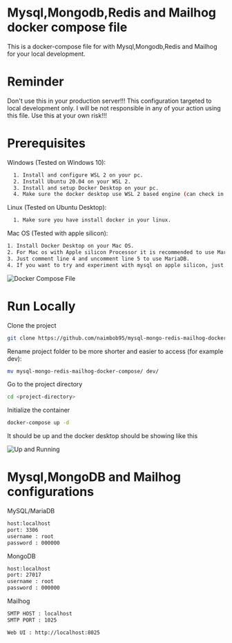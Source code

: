 # Mysql,Mongodb,Redis and Mailhog docker compose file

This is a docker-compose file for with Mysql,Mongodb,Redis and Mailhog for your local development.

# Reminder
Don't use this in your production server!!! This configuration targeted to local development only. I will be not responsible in any of your action using this file. Use this at your own risk!!!

# Prerequisites

Windows (Tested on Windows 10):
```bash
  1. Install and configure WSL 2 on your pc.
  2. Install Ubuntu 20.04 on your WSL 2.
  3. Install and setup Docker Desktop on your pc.
  4. Make sure the docker desktop use WSL 2 based engine (can check in Settings>General).
```

Linux (Tested on Ubuntu Desktop):
```bash
  1. Make sure you have install docker in your linux.
```

Mac OS (Tested with apple silicon):
```bash
1. Install Docker Desktop on your Mac OS.
2. For Mac os with Apple silicon Processor it is recommended to use MariaDB 10.5.8
3. Just comment line 4 and uncomment line 5 to use MariaDB.
4. If you want to try and experiment with mysql on apple silicon, just add "platform: linux/x86_64" on top of line 4.
```

![Docker Compose File ](https://user-images.githubusercontent.com/13710927/133922104-d31d834d-a675-4c72-83c3-f81fdae5b17e.png)


# Run Locally

Clone the project

```bash
git clone https://github.com/naimbob95/mysql-mongo-redis-mailhog-dockerfile.git
```



Rename project folder to be more shorter and easier to access (for example dev):
```bash
mv mysql-mongo-redis-mailhog-docker-compose/ dev/ 
```

Go to the project directory

```bash
cd <project-directory>
```

Initialize the container

```bash
docker-compose up -d
```

It should be up and the docker desktop should be showing like this

![Up and Running](https://user-images.githubusercontent.com/13710927/133921630-3b1897b8-cd54-41cb-be18-0022daa3a327.png)




# Mysql,MongoDB and Mailhog configurations

MySQL/MariaDB

```bash
host:localhost
port: 3306
username : root
password : 000000
```

MongoDB

```bash
host:localhost
port: 27017
username : root
password : 000000
```

Mailhog
```bash
SMTP HOST : localhost
SMTP PORT : 1025

Web UI : http://localhost:8025

```
